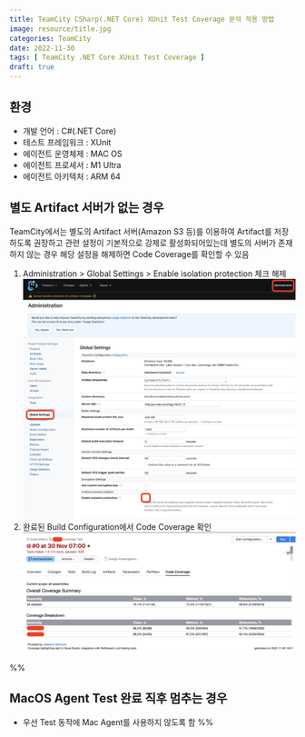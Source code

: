 ```yaml
---
title: TeamCity CSharp(.NET Core) XUnit Test Coverage 분석 적용 방법
image: resource/title.jpg
categories: TeamCity
date: 2022-11-30
tags: [ TeamCity .NET Core XUnit Test Coverage ]
draft: true
---
```


## 환경

- 개발 언어 : C#(.NET Core)
- 테스트 프레임워크 : XUnit
- 에이전트 운영체제 : MAC OS
- 에이전트 프로세서 : M1 Ultra
- 에이전트 아키텍처 : ARM 64

## 별도 Artifact 서버가 없는 경우

TeamCity에서는 별도의 Artifact 서버(Amazon S3 등)를 이용하여 Artifact를
저장하도록 권장하고 관련 설정이 기본적으로 강제로 활성화되어있는데 별도의 서버가
존재하지 않는 경우 해당 설정을 해제하면 Code Coverage를 확인할 수 있음

1. Administration > Global Settings > Enable isolation protection 체크 해제
   ![](../../resource/Pasted%20image%2020221130164035.png)
2. 완료된 Build Configuration에서 Code Coverage 확인
   ![](../../resource/Pasted%20image%2020221130164318.png)

%%

## MacOS Agent Test 완료 직후 멈추는 경우

- 우선 Test 동작에 Mac Agent를 사용하지 않도록 함 %%
